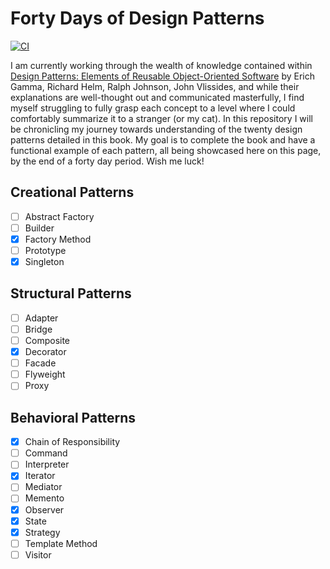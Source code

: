 # Forty Days of Design Patterns
[![CI](https://github.com/ThorntonMatthewD/forty-days-of-design-patterns/actions/workflows/ci.yml/badge.svg?branch=master)](https://github.com/ThorntonMatthewD/forty-days-of-design-patterns/actions/workflows/ci.yml)

I am currently working through the wealth of knowledge contained within [Design Patterns: Elements of Reusable Object-Oriented Software](https://www.oreilly.com/library/view/design-patterns-elements/0201633612/) by Erich Gamma, Richard Helm, Ralph Johnson, John Vlissides, and while their explanations are well-thought out and communicated masterfully, I find myself struggling to fully grasp each concept to a level where I could comfortably summarize it to a stranger (or my cat). In this repository I will be chronicling my journey towards understanding of the twenty design patterns detailed in this book. My goal is to complete the book and have a functional example of each pattern, all being showcased here on this page, by the end of a forty day period. Wish me luck!

## Creational Patterns
- [ ] Abstract Factory
- [ ] Builder
- [X] Factory Method
- [ ] Prototype
- [X] Singleton

## Structural Patterns
- [ ] Adapter
- [ ] Bridge
- [ ] Composite
- [X] Decorator
- [ ] Facade
- [ ] Flyweight
- [ ] Proxy

## Behavioral Patterns
- [X] Chain of Responsibility
- [ ] Command
- [ ] Interpreter
- [X] Iterator
- [ ] Mediator
- [ ] Memento
- [X] Observer
- [X] State
- [X] Strategy
- [ ] Template Method
- [ ] Visitor
